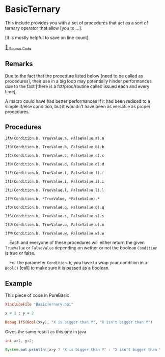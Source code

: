 # BasicTernary

This include provides you with a set of procedures that act as a sort of ternary operator that allow [you to ...].

[It is mostly helpful to save on line count]

[💾 <sub>Source Code</sub>](../Includes/BasicTernary.pbi)


## Remarks

Due to the fact that the procedure listed below [need to be called as procedures], their use in a big loop may potentially hinder performances due to the fact [there is a fct/proc/routine called issued each and every time].

A macro could have had better performances if it had been rediced to a simple if/else condition, but it wouldn't have been as versatile as proper procedures.


## Procedures

`IfA(Condition.b, TrueValue.a, FalseValue.a).a`

`IfB(Condition.b, TrueValue.b, FalseValue.b).b`

`IfC(Condition.b, TrueValue.c, FalseValue.c).c`

`IfD(Condition.b, TrueValue.d, FalseValue.d).d`

`IfF(Condition.b, TrueValue.f, FalseValue.f).f`

`IfI(Condition.b, TrueValue.i, FalseValue.i).i`

`IfL(Condition.b, TrueValue.l, FalseValue.l).l`

`IfP(Condition.b, *TrueValue, *FalseValue).*`

`IfQ(Condition.b, TrueValue.q, FalseValue.q).q`

`IfS(Condition.b, TrueValue.s, FalseValue.s).s`

`IfU(Condition.b, TrueValue.u, FalseValue.u).u`

`IfW(Condition.b, TrueValue.w, FalseValue.w).w`

&emsp;Each and everyone of these procedures will either return the given `TrueValue` or `FalseValue` depending on wether or not the boolean `Condition` is true or false.

&emsp;For the parameter `Condition.b`, you have to wrap your condition in a `Bool()` [call] to make sure it is passed as a boolean.


## Example

This piece of code in PureBasic

```ruby
XincludeFile "BasicTernary.pbi"

x = 1 : y = 2 

Debug IfS(Bool(x>y), "X is bigger than Y", "X isn't bigger than Y")
```

Gives the same result as this one in java
```java
int x=1, y=2;

System.out.println((x>y ? "X is bigger than Y" : "X isn't bigger than Y"));
```
